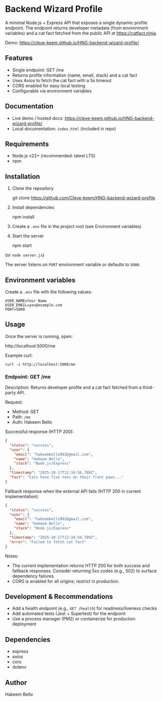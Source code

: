 # Backend Wizard Profile

A minimal Node.js + Express API that exposes a single dynamic profile endpoint. The endpoint returns developer metadata (from environment variables) and a cat fact fetched from the public API at https://catfact.ninja.

Demo: https://cleve-keem.github.io/HNG-backend-wizard-profile/

## Features

- Single endpoint: GET /me
- Returns profile information (name, email, stack) and a cat fact
- Uses Axios to fetch the cat fact with a 5s timeout
- CORS enabled for easy local testing
- Configurable via environment variables

## Documentation

- Live demo / hosted docs: https://cleve-keem.github.io/HNG-backend-wizard-profile/
- Local documentation: `index.html` (included in repo)

## Requirements

- Node.js v22+ (recommended: latest LTS)
- npm

## Installation

1. Clone the repository

   git clone https://github.com/Cleve-keem/HNG-backend-wizard-profile

2. Install dependencies

   npm install

3. Create a `.env` file in the project root (see Environment variables)

4. Start the server

   npm start

(or `node server.js`)

The server listens on `PORT` environment variable or defaults to `5000`.

## Environment variables

Create a `.env` file with the following values:

```
USER_NAME=Your Name
USER_EMAIL=you@example.com
PORT=5000
```

## Usage

Once the server is running, open:

http://localhost:5000/me

Example curl:

```
curl -i http://localhost:5000/me
```

### Endpoint: GET /me

Description: Returns developer profile and a cat fact fetched from a third-party API.

Request:

- Method: GET
- Path: `/me`
- Auth: Hakeem Bello

Successful response (HTTP 200):

```json
{
  "status": "success",
  "user": {
    "email": "hakeembello983@gmail.com",
    "name": "Hakeem Bello",
    "stack": "Node.js/Express"
  },
  "timestamp": "2025-10-17T12:34:56.789Z",
  "fact": "Cats have five toes on their front paws..."
}
```

Fallback response when the external API fails (HTTP 200 in current implementation):

```json
{
  "status": "success",
  "user": {
    "email": "hakeembello983@gmail.com",
    "name": "Hakeem Bello",
    "stack": "Node.js/Express"
  },
  "timestamp": "2025-10-17T12:34:56.789Z",
  "error": "Failed to fetch cat fact"
}
```

Notes:

- The current implementation returns HTTP 200 for both success and fallback responses. Consider returning 5xx codes (e.g., 502) to surface dependency failures.
- CORS is enabled for all origins; restrict in production.

## Development & Recommendations

- Add a health endpoint (e.g., `GET /health`) for readiness/liveness checks
- Add automated tests (Jest + Supertest) for the endpoint
- Use a process manager (PM2) or containerize for production deployment

## Dependencies

- express
- axios
- cors
- dotenv

## Author

Hakeem Bello
